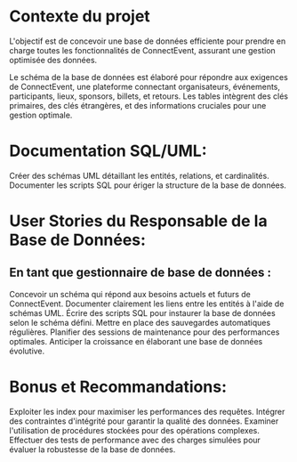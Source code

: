 # Contexte du projet

L'objectif est de concevoir une base de données efficiente pour prendre en charge toutes les fonctionnalités de ConnectEvent, assurant une gestion optimisée des données.

Le schéma de la base de données est élaboré pour répondre aux exigences de ConnectEvent, une plateforme connectant organisateurs, événements, participants, lieux, sponsors, billets, et retours. Les tables intègrent des clés primaires, des clés étrangères, et des informations cruciales pour une gestion optimale.

# Documentation SQL/UML:
Créer des schémas UML détaillant les entités, relations, et cardinalités. Documenter les scripts SQL pour ériger la structure de la base de données.

# User Stories du Responsable de la Base de Données:
## En tant que gestionnaire de base de données :
Concevoir un schéma qui répond aux besoins actuels et futurs de ConnectEvent.
Documenter clairement les liens entre les entités à l'aide de schémas UML.
Écrire des scripts SQL pour instaurer la base de données selon le schéma défini.
Mettre en place des sauvegardes automatiques régulières.
Planifier des sessions de maintenance pour des performances optimales.
Anticiper la croissance en élaborant une base de données évolutive.
# Bonus et Recommandations:
Exploiter les index pour maximiser les performances des requêtes. Intégrer des contraintes d'intégrité pour garantir la qualité des données. Examiner l'utilisation de procédures stockées pour des opérations complexes. Effectuer des tests de performance avec des charges simulées pour évaluer la robustesse de la base de données.
